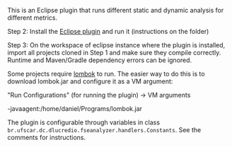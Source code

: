This is an Eclipse plugin that runs different static and dynamic analysis for different metrics.

Step 2: Install the [Eclipse plugin](./testCaseAnalyzerPlugin) and run it (instructions on the folder)

Step 3: On the workspace of eclipse instance where the plugin is installed, import all projects cloned in Step 1 and make sure they compile correctly. Runtime and Maven/Gradle dependency errors can be ignored.



Some projects require [lombok](https://projectlombok.org/) to run. The easier way to do this is to download lombok.jar and configure it as a VM argument:

"Run Configurations" (for running the plugin) -> VM arguments

-javaagent:/home/daniel/Programs/lombok.jar

The plugin is configurable through variables in class ```br.ufscar.dc.dlucredio.fseanalyzer.handlers.Constants```. See the comments for instructions.
